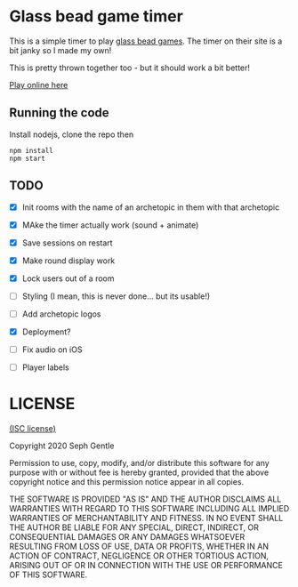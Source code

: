 # Glass bead game timer

This is a simple timer to play [glass bead games](https://glassbeadgames.com/). The timer on their site is a bit janky so I made my own!

This is pretty thrown together too - but it should work a bit better!

[Play online here](https://glassbead.seph.codes/)

## Running the code

Install nodejs, clone the repo then

```
npm install
npm start
```


## TODO

- [x] Init rooms with the name of an archetopic in them with that archetopic
- [x] MAke the timer actually work (sound + animate)
- [x] Save sessions on restart
- [x] Make round display work
- [x] Lock users out of a room
- [ ] Styling (I mean, this is never done... but its usable!)
- [ ] Add archetopic logos
- [x] Deployment?
- [ ] Fix audio on iOS
- [ ] Player labels


# LICENSE

[(ISC license)](https://en.wikipedia.org/wiki/ISC_license)

Copyright 2020 Seph Gentle

Permission to use, copy, modify, and/or distribute this software for any purpose with or without fee is hereby granted, provided that the above copyright notice and this permission notice appear in all copies.

THE SOFTWARE IS PROVIDED "AS IS" AND THE AUTHOR DISCLAIMS ALL WARRANTIES WITH REGARD TO THIS SOFTWARE INCLUDING ALL IMPLIED WARRANTIES OF MERCHANTABILITY AND FITNESS. IN NO EVENT SHALL THE AUTHOR BE LIABLE FOR ANY SPECIAL, DIRECT, INDIRECT, OR CONSEQUENTIAL DAMAGES OR ANY DAMAGES WHATSOEVER RESULTING FROM LOSS OF USE, DATA OR PROFITS, WHETHER IN AN ACTION OF CONTRACT, NEGLIGENCE OR OTHER TORTIOUS ACTION, ARISING OUT OF OR IN CONNECTION WITH THE USE OR PERFORMANCE OF THIS SOFTWARE.